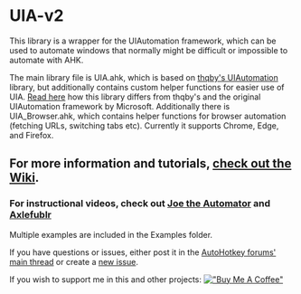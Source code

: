 # UIA-v2

This library is a wrapper for the UIAutomation framework, which can be used to automate windows that normally might be difficult or impossible to automate with AHK.

The main library file is UIA.ahk, which is based on [thqby's UIAutomation](https://github.com/thqby/ahk2_lib/tree/master/UIAutomation) library, but additionally contains custom helper functions for easier use of UIA. [Read here]() how this library differs from thqby's and the original UIAutomation framework by Microsoft.
Additionally there is UIA_Browser.ahk, which contains helper functions for browser automation (fetching URLs, switching tabs etc). Currently it supports Chrome, Edge, and Firefox.

## For more information and tutorials, [check out the Wiki](https://github.com/Descolada/UIA-v2/wiki).

### For instructional videos, check out [Joe the Automator](https://www.the-automator.com/automate-any-program-with-ui-automation/) and [Axlefublr](https://www.youtube.com/watch?v=o2E6sRxFoB0)

Multiple examples are included in the Examples folder.

If you have questions or issues, either post it in the [AutoHotkey forums' main thread](https://www.autohotkey.com/boards/viewtopic.php?f=83&t=113065) or create a [new issue](https://github.com/Descolada/UIA-v2/issues).

If you wish to support me in this and other projects:
[!["Buy Me A Coffee"](https://www.buymeacoffee.com/assets/img/custom_images/orange_img.png)](https://www.buymeacoffee.com/descolada)